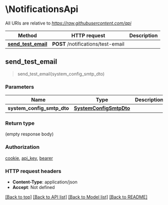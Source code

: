 # \NotificationsApi

All URIs are relative to *https://raw.githubusercontent.com/api*

Method | HTTP request | Description
------------- | ------------- | -------------
[**send_test_email**](NotificationsApi.md#send_test_email) | **POST** /notifications/test-email | 



## send_test_email

> send_test_email(system_config_smtp_dto)


### Parameters


Name | Type | Description  | Required | Notes
------------- | ------------- | ------------- | ------------- | -------------
**system_config_smtp_dto** | [**SystemConfigSmtpDto**](SystemConfigSmtpDto.md) |  | [required] |

### Return type

 (empty response body)

### Authorization

[cookie](../README.md#cookie), [api_key](../README.md#api_key), [bearer](../README.md#bearer)

### HTTP request headers

- **Content-Type**: application/json
- **Accept**: Not defined

[[Back to top]](#) [[Back to API list]](../README.md#documentation-for-api-endpoints) [[Back to Model list]](../README.md#documentation-for-models) [[Back to README]](../README.md)

